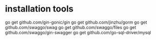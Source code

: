 # installation tools

go get github.com/gin-gonic/gin
go get github.com/jinzhu/gorm
go get github.com/swaggo/swag
go get github.com/swaggo/files
go get github.com/swaggo/gin-swagger
go get github.com/go-sql-driver/mysql
